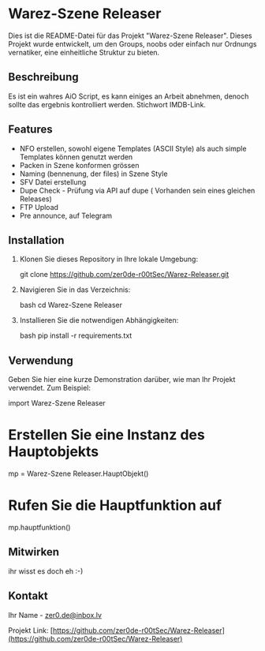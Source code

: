 # Warez-Szene Releaser

Dies ist die README-Datei für das Projekt "Warez-Szene Releaser". Dieses Projekt wurde entwickelt, um den Groups, noobs oder einfach nur Ordnungs vernatiker, eine einheitliche Struktur zu bieten.

## Beschreibung

Es ist ein wahres AiO Script, es kann einiges an Arbeit abnehmen, denoch sollte das ergebnis kontrolliert werden. Stichwort IMDB-Link.


## Features

* NFO erstellen, sowohl eigene Templates (ASCII Style) als auch simple Templates können genutzt werden
* Packen in Szene konformen grössen
* Naming (bennenung, der files) in Szene Style
* SFV Datei erstellung
* Dupe Check - Prüfung via API auf dupe ( Vorhanden sein eines gleichen Releases)
* FTP Upload
* Pre announce, auf Telegram


## Installation

1. Klonen Sie dieses Repository in Ihre lokale Umgebung:

    git clone https://github.com/zer0de-r00tSec/Warez-Releaser.git
    

2. Navigieren Sie in das Verzeichnis:

    bash
    cd Warez-Szene Releaser
    

3. Installieren Sie die notwendigen Abhängigkeiten:

    bash
    pip install -r requirements.txt
    

## Verwendung

Geben Sie hier eine kurze Demonstration darüber, wie man Ihr Projekt verwendet. Zum Beispiel:

import Warez-Szene Releaser

# Erstellen Sie eine Instanz des Hauptobjekts
mp = Warez-Szene Releaser.HauptObjekt()

# Rufen Sie die Hauptfunktion auf
mp.hauptfunktion()


## Mitwirken

ihr wisst es doch eh :-)

## Kontakt

Ihr Name - zer0.de@inbox.lv

Projekt Link: [https://github.com/zer0de-r00tSec/Warez-Releaser](https://github.com/zer0de-r00tSec/Warez-Releaser)
